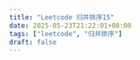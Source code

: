 ```yaml
---
title: "Leetcode 归并排序15"
date: 2025-05-23T21:22:01+08:00
tags: ["leetcode", "归并排序"]
draft: false
---
```



